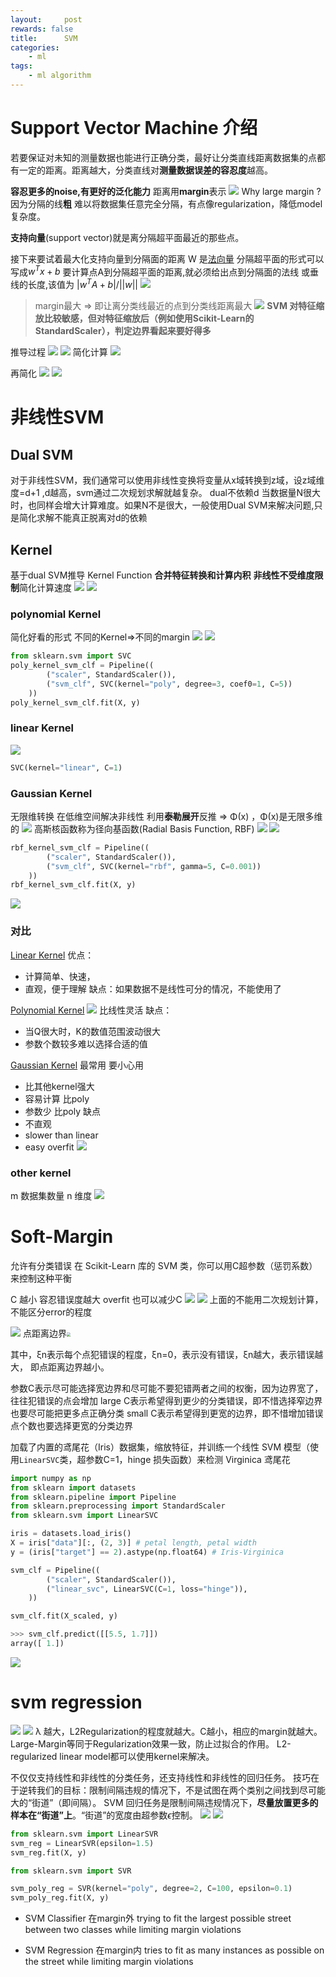 ```yaml
---
layout:     post
rewards: false
title:      SVM
categories:
    - ml
tags:
    - ml algorithm
---
```


# Support Vector Machine 介绍

若要保证对未知的测量数据也能进行正确分类，最好让分类直线距离数据集的点都有一定的距离。距离越大，分类直线对**测量数据误差的容忍度**越高。

**容忍更多的noise,有更好的泛化能力** 距离用**margin**表示
![](https://ws4.sinaimg.cn/large/006tNbRwgy1fvg2gzl8f4j31hi0zywlf.jpg)
Why large margin ?
因为分隔的线**粗** 难以将数据集任意完全分隔，有点像regularization，降低model复杂度。


**支持向量**(support vector)就是离分隔超平面最近的那些点。

接下来要试着最大化支持向量到分隔面的距离
W 是[法向量](/blog/2018/09/20/向量/#法线-法向量)
分隔超平面的形式可以写成$w^Tx+b$
要计算点A到分隔超平面的距离,就必须给出点到分隔面的法线 或垂线的长度,该值为 $\left|w^TA+b\right|/\left|\left|w\right|\right|$
![](https://ws2.sinaimg.cn/large/006tNbRwgy1fvg2kg076tj30yk0re0tu.jpg)
>margin最大 => 即让离分类线最近的点到分类线距离最大
![](https://ws2.sinaimg.cn/large/006tNbRwgy1fvg2kl5mrrj31i80acq4c.jpg)
**SVM 对特征缩放比较敏感，但对特征缩放后（例如使用Scikit-Learn的StandardScaler），判定边界看起来要好得多**

推导过程
![](https://ws4.sinaimg.cn/large/006tNbRwgy1fvg4uz86l5j30zq0najsy.jpg)
![](https://ws3.sinaimg.cn/large/006tNbRwgy1fvg568gkcnj31c610on49.jpg)
简化计算
![](https://ws3.sinaimg.cn/large/006tNbRwgy1fvg5dctsqoj31h4114k0k.jpg)

再简化
![](https://ws4.sinaimg.cn/large/006tNbRwgy1fvg6bik8jlj31kw146aol.jpg)
![](https://ws1.sinaimg.cn/large/006tNbRwgy1fvg6cr30w1j30yq02sjrd.jpg)

# 非线性SVM
## Dual SVM
对于非线性SVM，我们通常可以使用非线性变换将变量从x域转换到z域，设z域维度=d+1 ,d越高，svm通过二次规划求解就越复杂。
dual不依赖d
当数据量N很大时，也同样会增大计算难度。如果N不是很大，一般使用Dual SVM来解决问题,只是简化求解不能真正脱离对d的依赖

## Kernel

基于dual SVM推导 Kernel Function **合并特征转换和计算内积**   **非线性不受维度限制**简化计算速度 
![](https://ws2.sinaimg.cn/large/006tNbRwgy1fvgz7hfs65j31kw15wwq7.jpg)
![](https://ws3.sinaimg.cn/large/006tNbRwgy1fvgz8rtymaj31kw0c778f.jpg)


### polynomial Kernel
简化好看的形式  不同的Kernel=>不同的margin
![](https://ws4.sinaimg.cn/large/006tNbRwgy1fvgzsvsmlxj31kw10rn90.jpg)
![](https://ws2.sinaimg.cn/large/006tNbRwgy1fvgzw15mxpj31kw0i3jwp.jpg)
```python
from sklearn.svm import SVC
poly_kernel_svm_clf = Pipeline((
        ("scaler", StandardScaler()),
        ("svm_clf", SVC(kernel="poly", degree=3, coef0=1, C=5))
    ))
poly_kernel_svm_clf.fit(X, y)
```
### linear Kernel
![](https://ws4.sinaimg.cn/large/006tNbRwgy1fvh00l768fj31kw15gjyq.jpg)
```python
SVC(kernel="linear", C=1)
```

### Gaussian Kernel
无限维转换  在低维空间解决非线性
利用**泰勒展开**反推 => Φ(x) ，Φ(x)是无限多维的
![](https://ws3.sinaimg.cn/large/006tNbRwgy1fvh0k8xpqij31kw14r7h2.jpg)
高斯核函数称为径向基函数(Radial Basis Function, RBF)
![](https://ws4.sinaimg.cn/large/006tNbRwgy1fvh6hhfuxoj31kw0wsqcx.jpg)
![](https://ws2.sinaimg.cn/large/006tNbRwgy1fwsesyu6tyj31h80vmdm7.jpg)
```python
rbf_kernel_svm_clf = Pipeline((
        ("scaler", StandardScaler()),
        ("svm_clf", SVC(kernel="rbf", gamma=5, C=0.001))
    ))
rbf_kernel_svm_clf.fit(X, y)
```
![](https://ws2.sinaimg.cn/large/006tNbRwgy1fwseur27s7j30fq09vaam.jpg)

### 对比

[Linear Kernel](#linear-kernel)
优点：
- 计算简单、快速，
- 直观，便于理解
缺点：如果数据不是线性可分的情况，不能使用了

[Polynomial Kernel](#polynomial-kernel)
![](https://ws4.sinaimg.cn/large/006tNbRwgy1fvh70wgi76j31kw14c48q.jpg)
比线性灵活
缺点：
- 当Q很大时，K的数值范围波动很大
- 参数个数较多难以选择合适的值

[Gaussian Kernel](#gaussian-kernel)
最常用 要小心用
- 比其他kernel强大 
- 容易计算 比poly
- 参数少 比poly
缺点
- 不直观
- slower than linear
- easy overfit
![](https://ws1.sinaimg.cn/large/006tNbRwgy1fwsez4s5swj30s4080t91.jpg)

### other kernel
m 数据集数量 n 维度
![](https://ws2.sinaimg.cn/large/006tNbRwgy1fvh7cv0f0pj31kw0yt14b.jpg)

# Soft-Margin
允许有分类错误 在 Scikit-Learn 库的 SVM 类，你可以用C超参数（惩罚系数）来控制这种平衡

C 越小 容忍错误度越大  overfit 也可以减少C
![](https://ws3.sinaimg.cn/large/006tNbRwgy1fwse39wwi6j30fq046wek.jpg)
![](https://ws2.sinaimg.cn/large/006tNbRwgy1fvha7qkd8aj31i012in5r.jpg)
上面的不能用二次规划计算，不能区分error的程度

![](https://ws3.sinaimg.cn/large/006tNbRwgy1fvhape6sgdj317m0ckwem.jpg)
点距离边界<img src="https://ws4.sinaimg.cn/large/006tNbRwgy1fvhavneffvj309q0280sl.jpg" style="zoom:40%"/>

其中，ξn表示每个点犯错误的程度，ξn=0，表示没有错误，ξn越大，表示错误越大，
即点距离边界越小。

参数C表示尽可能选择宽边界和尽可能不要犯错两者之间的权衡，因为边界宽了，往往犯错误的点会增加
large C表示希望得到更少的分类错误，即不惜选择窄边界也要尽可能把更多点正确分类
small C表示希望得到更宽的边界，即不惜增加错误点个数也要选择更宽的分类边界

加载了内置的鸢尾花（Iris）数据集，缩放特征，并训练一个线性 SVM 模型（使用`LinearSVC`类，超参数C=1，hinge 损失函数）来检测 Virginica 鸢尾花
```python
import numpy as np
from sklearn import datasets
from sklearn.pipeline import Pipeline
from sklearn.preprocessing import StandardScaler
from sklearn.svm import LinearSVC

iris = datasets.load_iris()
X = iris["data"][:, (2, 3)] # petal length, petal width
y = (iris["target"] == 2).astype(np.float64) # Iris-Virginica

svm_clf = Pipeline((
        ("scaler", StandardScaler()),
        ("linear_svc", LinearSVC(C=1, loss="hinge")),
    ))

svm_clf.fit(X_scaled, y)

>>> svm_clf.predict([[5.5, 1.7]])
array([ 1.])
```
![](https://ws4.sinaimg.cn/large/006tNbRwgy1fwsedpp0fhj31ii0iq40u.jpg)

# svm regression
![](https://ws3.sinaimg.cn/large/006tNbRwgy1fvhijpnm2kj31kw15otgj.jpg)
![](https://i.loli.net/2018/09/21/5ba5037ff1474.png)
λ 越大，L2Regularization的程度就越大。C越小，相应的margin就越大。Large-Margin等同于Regularization效果一致，防止过拟合的作用。
L2-regularized linear model都可以使用kernel来解决。

不仅仅支持线性和非线性的分类任务，还支持线性和非线性的回归任务。
技巧在于逆转我们的目标：限制间隔违规的情况下，不是试图在两个类别之间找到尽可能大的“街道”（即间隔）。
SVM 回归任务是限制间隔违规情况下，**尽量放置更多的样本在“街道”上**。“街道”的宽度由超参数$ϵ$控制。
![](https://ws3.sinaimg.cn/large/006tNbRwgy1fwsjp9ezqdj30fq06o74l.jpg)
![](https://ws2.sinaimg.cn/large/006tNbRwgy1fwsjuzes6jj30fq06nt95.jpg)
```python
from sklearn.svm import LinearSVR
svm_reg = LinearSVR(epsilon=1.5)
svm_reg.fit(X, y)
```
```python
from sklearn.svm import SVR

svm_poly_reg = SVR(kernel="poly", degree=2, C=100, epsilon=0.1)
svm_poly_reg.fit(X, y)
```
- SVM Classifier
在margin外
trying to fit the largest possible street between two classes while limiting margin violations

- SVM Regression
在margin内
tries to fit as many instances as possible on the street while limiting margin violations